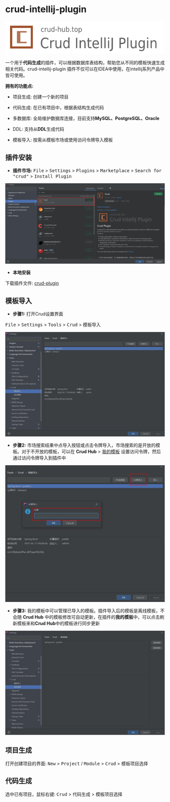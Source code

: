 # crud-intellij-plugin

![](./crud-intellij-plugin.png)

一个用于**代码生成**的插件，可以根据数据库表结构，帮助您从不同的模板快速生成相关代码。crud-intellij-plugin 插件不仅可以在IDEA中使用，在intellij系列产品中皆可使用。

**拥有的功能点:**

- 项目生成: 创建一个新的项目

- 代码生成: 在已有项目中，根据表结构生成代码

- 多数据库: 全局维护数据库连接，目前支持**MySQL、PostgreSQL、Oracle**

- DDL: 支持从**DDL**生成代码

- 模板导入: 按需从模板市场或使用访问令牌导入模板

## 插件安装
- **插件市场:**  <kbd>File</kbd> > <kbd>Settings</kbd> > <kbd>Plugins</kbd> > <kbd>Marketplace</kbd> > <kbd>Search for "crud"</kbd> > <kbd>Install Plugin</kbd>  
  
![](./install.jpg)

- **本地安装**

下载插件文件: [crud-plugin](https://github.com/mars05/crud-intellij-plugin/releases/download/v2.0.1/crud-plugin-2.0.1.zip)


## 模板导入

- **步骤1:** 打开Crud设置界面

<kbd>File</kbd> > <kbd>Settings</kbd> > <kbd>Tools</kbd> > <kbd>Crud</kbd> > <kbd>模板导入</kbd> 
  
![](./mbdr.jpg)

- **步骤2:** 市场搜索结果中点导入按钮或点击令牌导入，市场搜索的是开放的模板。对于不开放的模板，可以在 **Crud Hub** > [我的模板](https://crud-hub.top/#/mytemplate/template) 设置访问令牌，然后通过访问令牌导入到插件中

![](./lpdr.jpg)

- **步骤3:** 我的模板中可以管理已导入的模板。插件导入后的模板是离线模板，不会随 **Crud Hub** 中的模板修改可自动更新，在插件的**我的模板**中，可以点击刷新模板来和**Crud Hub**中的模板进行同步更新

![](./wdmb.jpg)

## 项目生成

打开创建项目的界面:  <kbd>New</kbd> > <kbd>Project</kbd> / <kbd>Module</kbd> > <kbd>Crud</kbd> > <kbd>模板项目选择</kbd>


## 代码生成

选中已有项目，鼠标右键: <kbd>Crud</kbd> > <kbd>代码生成</kbd> > <kbd>模板项目选择</kbd>